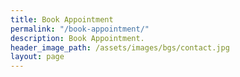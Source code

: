 ```yaml
---
title: Book Appointment
permalink: "/book-appointment/"
description: Book Appointment.
header_image_path: /assets/images/bgs/contact.jpg
layout: page
---
```

